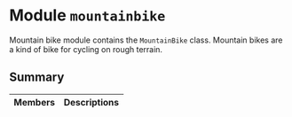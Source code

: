 # Module <!-- group --> `mountainbike`

Mountain bike module contains the `MountainBike` class. Mountain bikes are a kind of bike for cycling on rough terrain.

## Summary

 Members                        | Descriptions                                
--------------------------------|---------------------------------------------
